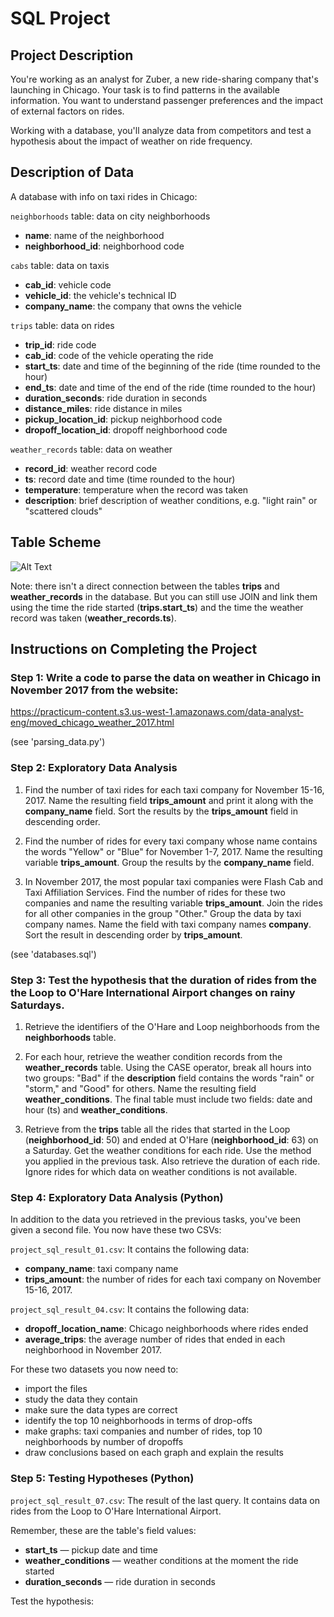 # SQL Project

## Project Description

You're working as an analyst for Zuber, a new ride-sharing company that's launching in Chicago. Your task is to find patterns in the available information. You want to understand passenger preferences and the impact of external factors on rides.

Working with a database, you'll analyze data from competitors and test a hypothesis about the impact of weather on ride frequency.

## Description of Data
A database with info on taxi rides in Chicago:

`neighborhoods` table: data on city neighborhoods
- **name**: name of the neighborhood
- **neighborhood_id**: neighborhood code

`cabs` table: data on taxis
- **cab_id**: vehicle code
- **vehicle_id**: the vehicle's technical ID
- **company_name**: the company that owns the vehicle

`trips` table: data on rides
- **trip_id**: ride code
- **cab_id**: code of the vehicle operating the ride
- **start_ts**: date and time of the beginning of the ride (time rounded to the hour)
- **end_ts**: date and time of the end of the ride (time rounded to the hour)
- **duration_seconds**: ride duration in seconds
- **distance_miles**: ride distance in miles
- **pickup_location_id**: pickup neighborhood code
- **dropoff_location_id**: dropoff neighborhood code

`weather_records` table: data on weather
- **record_id**: weather record code
- **ts**: record date and time (time rounded to the hour)
- **temperature**: temperature when the record was taken
- **description**: brief description of weather conditions, e.g. "light rain" or "scattered clouds"

## Table Scheme
![Alt Text](table_scheme.png)

Note: there isn't a direct connection between the tables **trips** and **weather_records** in the database. But you can still use JOIN and link them using the time the ride started (**trips.start_ts**) and the time the weather record was taken (**weather_records.ts**). 

## Instructions on Completing the Project

### Step 1: Write a code to parse the data on weather in Chicago in November 2017 from the website:
<https://practicum-content.s3.us-west-1.amazonaws.com/data-analyst-eng/moved_chicago_weather_2017.html>

(see 'parsing_data.py')

### Step 2: Exploratory Data Analysis
1) Find the number of taxi rides for each taxi company for November 15-16, 2017. Name the resulting field **trips_amount** and print it along with the **company_name** field. Sort the results by the **trips_amount** field in descending order.

2) Find the number of rides for every taxi company whose name contains the words "Yellow" or "Blue" for November 1-7, 2017. Name the resulting variable **trips_amount**. Group the results by the **company_name** field.

3) In November 2017, the most popular taxi companies were Flash Cab and Taxi Affiliation Services. Find the number of rides for these two companies and name the resulting variable **trips_amount**. Join the rides for all other companies in the group "Other." Group the data by taxi company names. Name the field with taxi company names **company**. Sort the result in descending order by **trips_amount**.

(see 'databases.sql')

### Step 3: Test the hypothesis that the duration of rides from the the Loop to O'Hare International Airport changes on rainy Saturdays.
1) Retrieve the identifiers of the O'Hare and Loop neighborhoods from the **neighborhoods** table.

2) For each hour, retrieve the weather condition records from the **weather_records** table. Using the CASE operator, break all hours into two groups: "Bad" if the **description** field contains the words "rain" or "storm," and "Good" for others. Name the resulting field **weather_conditions**. The final table must include two fields: date and hour (ts) and **weather_conditions**.

3) Retrieve from the **trips** table all the rides that started in the Loop (**neighborhood_id**: 50) and ended at O'Hare (**neighborhood_id**: 63) on a Saturday. Get the weather conditions for each ride. Use the method you applied in the previous task. Also retrieve the duration of each ride. Ignore rides for which data on weather conditions is not available.

### Step 4: Exploratory Data Analysis (Python)
In addition to the data you retrieved in the previous tasks, you've been given a second file. You now have these two CSVs: 

`project_sql_result_01.csv`: It contains the following data:
- **company_name**: taxi company name
- **trips_amount**: the number of rides for each taxi company on November 15-16, 2017.

`project_sql_result_04.csv`: It contains the following data:
- **dropoff_location_name**: Chicago neighborhoods where rides ended
- **average_trips**: the average number of rides that ended in each neighborhood in November 2017.

For these two datasets you now need to:
- import the files
- study the data they contain
- make sure the data types are correct
- identify the top 10 neighborhoods in terms of drop-offs
- make graphs: taxi companies and number of rides, top 10 neighborhoods by number of dropoffs
- draw conclusions based on each graph and explain the results

### Step 5: Testing Hypotheses (Python)
`project_sql_result_07.csv`: The result of the last query. It contains data on rides from the Loop to O'Hare International Airport. 

Remember, these are the table's field values:
- **start_ts** — pickup date and time
- **weather_conditions** — weather conditions at the moment the ride started
- **duration_seconds** — ride duration in seconds

Test the hypothesis:




